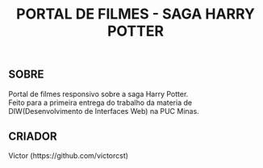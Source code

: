 <header>
<div> 
  <h1> PORTAL DE FILMES - SAGA HARRY POTTER </h1>
  </div>
  </header>
<div>
  <h2> SOBRE </h2>
    <p>
      Portal de filmes responsivo sobre a saga Harry Potter. <br>
      Feito para a primeira entrega do trabalho da materia de DIW(Desenvolvimento de Interfaces Web) na PUC Minas.<br>
    </p>
    </div>
    <div>
    <h2> CRIADOR </h2>
    <p> Victor (https://github.com/victorcst) </p>
    </div>
